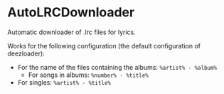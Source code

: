 # AutoLRCDownloader
Automatic downloader of .lrc files for lyrics.

Works for the following configuration (the default configuration of deezloader):
- For the name of the files containing the albums: `%artist% - %album%`
	- For songs in albums: `%number% - %title%`
- For singles: `%artist% - %title%`